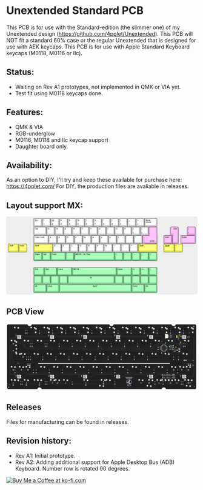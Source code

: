 # Unextended Standard PCB

This PCB is for use with the Standard-edition (the slimmer one) of my Unextended design (https://github.com/4pplet/Unextended). This PCB will NOT fit a standard 60% case or the regular Unextended that is designed for use with AEK keycaps. This PCB is for use with Apple Standard Keyboard keycaps (M0118, M0116 or IIc).

## Status:
- Waiting on Rev A1 prototypes, not implemented in QMK or VIA yet.
- Test fit using M0118 keycaps done.

## Features:
- QMK & VIA
- RGB-underglow
- M0116, M0118 and IIc keycap support
- Daughter board only.

## Availability:
As an option to DIY, I'll try and keep these available for purchase here: https://4pplet.com/ For DIY, the production files are avaliable in releases.

## Layout support MX: 
![alt text](./readme-images/layout_support.jpg "Layout support")

## PCB View
![alt text](./readme-images/Unextended_Standard_A2.jpg "PCB View - Rev A")

## Releases
Files for manufacturing can be found in releases.

## Revision history:
- Rev A1: Initial prototype.
- Rev A2: Adding additional support for Apple Desktop Bus (ADB) Keyboard. Number row is rotated 90 degrees.

<a href='https://ko-fi.com/4pplet' target='_blank'><img height='35' style='border:0px;height:46px;' src='https://az743702.vo.msecnd.net/cdn/kofi3.png?v=0' border='0' alt='Buy Me a Coffee at ko-fi.com' />
